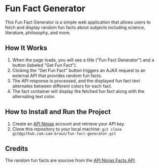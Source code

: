 # Fun Fact Generator

This Fun Fact Generator is a simple web application that allows users to fetch and display random fun facts about subjects including science, literature, philosophy, and more.

## How It Works

1. When the page loads, you will see a title ("Fun Fact Generator") and a button (labeled "Get Fun Fact").
2. Clicking the "Get Fun Fact" button triggers an AJAX request to an external API that provides random fun facts.
3. The API response is processed, and the displayed fun fact text alternates between different colors for each fact.
4. The fact container will display the fetched fun fact along with the alternating text color.

## How to Install and Run the Project

1. Create an [API Ninjas](https://api-ninjas.com) account and retrieve your API key.
2. Clone this repository to your local machine: `git clone git@github.com:sam-braun/fun-fact-generator.git`

## Credits

The random fun facts are sources from the [API Ninjas Facts API](https://api.api-ninjas.com/v1/facts).

